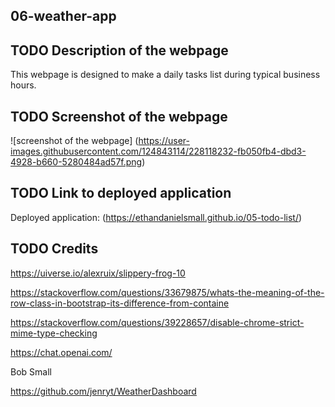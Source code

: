 ## 06-weather-app

## TODO Description of the webpage

This webpage is designed to make a daily tasks list during typical business hours.

## TODO Screenshot of the webpage

![screenshot of the webpage] (https://user-images.githubusercontent.com/124843114/228118232-fb050fb4-dbd3-4928-b660-5280484ad57f.png)

## TODO Link to deployed application

Deployed application: (https://ethandanielsmall.github.io/05-todo-list/)

## TODO Credits

https://uiverse.io/alexruix/slippery-frog-10

https://stackoverflow.com/questions/33679875/whats-the-meaning-of-the-row-class-in-bootstrap-its-difference-from-containe

https://stackoverflow.com/questions/39228657/disable-chrome-strict-mime-type-checking

https://chat.openai.com/

Bob Small

https://github.com/jenryt/WeatherDashboard